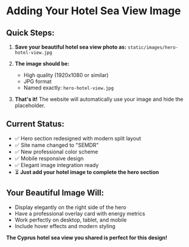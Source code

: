 # Adding Your Hotel Sea View Image

## Quick Steps:

1. **Save your beautiful hotel sea view photo as:**
   `static/images/hero-hotel-view.jpg`

2. **The image should be:**
   - High quality (1920x1080 or similar)
   - JPG format
   - Named exactly: `hero-hotel-view.jpg`

3. **That's it!** The website will automatically use your image and hide the placeholder.

## Current Status:
- ✅ Hero section redesigned with modern split layout
- ✅ Site name changed to "SEMDR" 
- ✅ New professional color scheme
- ✅ Mobile responsive design
- ✅ Elegant image integration ready
- ⏳ **Just add your hotel image to complete the hero section**

## Your Beautiful Image Will:
- Display elegantly on the right side of the hero
- Have a professional overlay card with energy metrics
- Work perfectly on desktop, tablet, and mobile
- Include hover effects and modern styling

**The Cyprus hotel sea view you shared is perfect for this design!** 